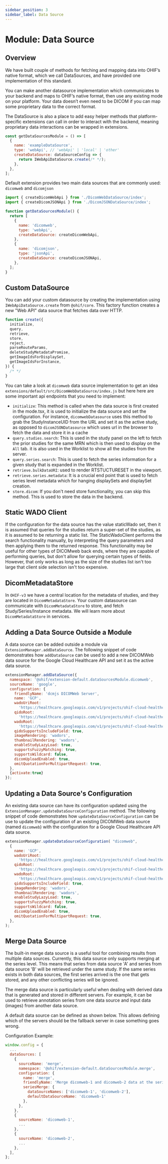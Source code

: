 ```yaml
---
sidebar_position: 3
sidebar_label: Data Source
---
```


# Module: Data Source

## Overview

We have built couple of methods for fetching and mapping data into OHIF’s native
format, which we call DataSources, and have provided one implementation of this
standard.

You can make another datasource implementation which communicates to your
backend and maps to OHIF’s native format, then use any existing mode on your
platform. Your data doesn’t even need to be DICOM if you can map some
proprietary data to the correct format.

The DataSource is also a place to add easy helper methods that platform-specific
extensions can call in order to interact with the backend, meaning proprietary
data interactions can be wrapped in extensions.

```js
const getDataSourcesModule = () => [
  {
    name: 'exampleDataSource',
    type: 'webApi', // 'webApi' | 'local' | 'other'
    createDataSource: dataSourceConfig => {
      return IWebApiDataSource.create(/* */);
    },
  },
];
```

Default extension provides two main data sources that are commonly used:
`dicomweb` and `dicomjson`

```js
import { createDicomWebApi } from './DicomWebDataSource/index';
import { createDicomJSONApi } from './DicomJSONDataSource/index';

function getDataSourcesModule() {
  return [
    {
      name: 'dicomweb',
      type: 'webApi',
      createDataSource: createDicomWebApi,
    },
    {
      name: 'dicomjson',
      type: 'jsonApi',
      createDataSource: createDicomJSONApi,
    },
  ];
}
```

## Custom DataSource

You can add your custom datasource by creating the implementation using
`IWebApiDataSource.create` from `@ohif/core`. This factory function creates a
new "Web API" data source that fetches data over HTTP.

```js title="platform/core/src/DataSources/IWebApiDataSource.js"
function create({
  initialize,
  query,
  retrieve,
  store,
  reject,
  parseRouteParams,
  deleteStudyMetadataPromise,
  getImageIdsForDisplaySet,
  getImageIdsForInstance,
}) {
  /* */
}
```

You can take a look at `dicomweb` data source implementation to get an idea
`extensions/default/src/DicomWebDataSource/index.js` but here here are some
important api endpoints that you need to implement:

- `initialize`: This method is called when the data source is first created in the mode.tsx, it is used to initialize the data source and set the configuration. For instance, `dicomwebDatasource` uses this method to grab the StudyInstanceUID from the URL and set it as the active study, as opposed to `dicomJSONDatasource` which uses url in the browser to fetch the data and store it in a cache
- `query.studies.search`: This is used in the study panel on the left to fetch the prior studies for the same MRN which is then used to display on the `All` tab. it is also used in the Worklist to show all the studies from the server.
- `query.series.search`: This is used to fetch the series information for a given study that is expanded in the Worklist.
- `retrieve.bulkDataURI`: used to render RTSTUCTURESET in the viewport.
- `retrieve.series.metadata`: It is a crucial end point that is used to fetch series level metadata which for hanging displaySets and displaySet creation.
- `store.dicom`: If you don't need store functionality, you can skip this method. This is used to store the data in the backend.

## Static WADO Client

If the configuration for the data source has the value staticWado set, then it
is assumed that queries for the studies return a super-set of the studies, as it
is assumed to be returning a static list. The StaticWadoClient performs the
search functionality manually, by interpreting the query parameters and then
applying them to the returned response. This functionality may be useful for
other types of DICOMweb back ends, where they are capable of performing queries,
but don't allow for querying certain types of fields. However, that only works
as long as the size of the studies list isn't too large that client side
selection isn't too expensive.

## DicomMetadataStore

In `OHIF-v3` we have a central location for the metadata of studies, and they are
located in `DicomMetadataStore`. Your custom datasource can communicate with
`DicomMetadataStore` to store, and fetch Study/Series/Instance metadata. We will
learn more about `DicomMetadataStore` in services.

## Adding a Data Source Outside a Module

A data source can be added outside a module via `ExtensionManager.addDataSource`.
The following snippet of code demonstrates how `addDataSource` can be used to add
a new DICOMWeb data source for the Google Cloud Healthcare API and set it as the
active data source.

```js
extensionManager.addDataSource({
  namespace: '@ohif/extension-default.dataSourcesModule.dicomweb',
  sourceName: 'google',
  configuration: {
    friendlyName: 'dcmjs DICOMWeb Server',
    name: 'GCP',
    wadoUriRoot:
      'https://healthcare.googleapis.com/v1/projects/ohif-cloud-healthcare/locations/us-east4/datasets/ohif-qa-dataset/dicomStores/ohif-qa-2/dicomWeb',
    qidoRoot:
      'https://healthcare.googleapis.com/v1/projects/ohif-cloud-healthcare/locations/us-east4/datasets/ohif-qa-dataset/dicomStores/ohif-qa-2/dicomWeb',
    wadoRoot:
      'https://healthcare.googleapis.com/v1/projects/ohif-cloud-healthcare/locations/us-east4/datasets/ohif-qa-dataset/dicomStores/ohif-qa-2/dicomWeb',
    qidoSupportsIncludeField: true,
    imageRendering: 'wadors',
    thumbnailRendering: 'wadors',
    enableStudyLazyLoad: true,
    supportsFuzzyMatching: true,
    supportsWildcard: false,
    dicomUploadEnabled: true,
    omitQuotationForMultipartRequest: true,
  },
  {activate:true}
});
```

## Updating a Data Source's Configuration

An existing data source can have its configuration updated using the
`ExtensionManager.updateDataSourceConfiguration` method. The following snippet of
code demonstrates how `updateDataSourceConfiguration` can be use to update the
configuration of an existing DICOMWeb data source (named `dicomweb`) with the
configuration for a Google Cloud Healthcare API data source.

```js
extensionManager.updateDataSourceConfiguration( "dicomweb",
  {
    name: 'GCP',
    wadoUriRoot:
      'https://healthcare.googleapis.com/v1/projects/ohif-cloud-healthcare/locations/us-east4/datasets/ohif-qa-dataset/dicomStores/ohif-qa-2/dicomWeb',
    qidoRoot:
      'https://healthcare.googleapis.com/v1/projects/ohif-cloud-healthcare/locations/us-east4/datasets/ohif-qa-dataset/dicomStores/ohif-qa-2/dicomWeb',
    wadoRoot:
      'https://healthcare.googleapis.com/v1/projects/ohif-cloud-healthcare/locations/us-east4/datasets/ohif-qa-dataset/dicomStores/ohif-qa-2/dicomWeb',
    qidoSupportsIncludeField: true,
    imageRendering: 'wadors',
    thumbnailRendering: 'wadors',
    enableStudyLazyLoad: true,
    supportsFuzzyMatching: true,
    supportsWildcard: false,
    dicomUploadEnabled: true,
    omitQuotationForMultipartRequest: true,
  },
);
```

## Merge Data Source
The built-in merge data source is a useful tool for combining results from multiple data sources.
Currently, this data source only supports merging at the series level. This means that series from data source 'A'
and series from data source 'B' will be retrieved under the same study. If the same series exists in both data sources,
the first series arrived is the one that gets stored, and any other conflicting series will be ignored.

The merge data source is particularly useful when dealing with derived data that is generated and stored in different servers.
For example, it can be used to retrieve annotation series from one data source and input data (images) from another data source.

A default data source can be defined as shown below. This allows defining which of the servers should be the
fallback server in case something goes wrong.

Configuration Example:
```js
window.config = {
  ...
  dataSources: [
    {
      sourceName: 'merge',
      namespace: '@ohif/extension-default.dataSourcesModule.merge',
      configuration: {
        name: 'merge',
        friendlyName: 'Merge dicomweb-1 and dicomweb-2 data at the series level',
        seriesMerge: {
          dataSourceNames: ['dicomweb-1', 'dicomweb-2'],
          defaultDataSourceName: 'dicomweb-1'
        },
      },
    },
    {
      sourceName: 'dicomweb-1',
      ...
    },
    {
      sourceName: 'dicomweb-2',
      ...
    },
  ],
};
```
